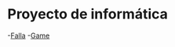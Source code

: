 # Proyecto de informática

-[Falla](https://Liruc.github.io/falla/)
-[Game](https://Liruc.github.io/game/)
